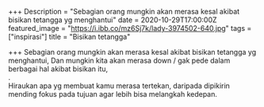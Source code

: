 +++
Description = "Sebagian orang mungkin akan merasa kesal akibat bisikan tetangga yg menghantui"
date = 2020-10-29T17:00:00Z
featured_image = "https://i.ibb.co/mz6Sj7k/lady-3974502-640.jpg"
tags = ["inspirasi"]
title = "Bisikan tetangga"

+++
Sebagian orang mungkin akan merasa kesal akibat bisikan tetangga yg menghantui, Dan mungkin kita akan merasa down / gak pede dalam berbagai hal akibat bisikan itu,  
.  
Hiraukan apa yg membuat kamu merasa tertekan, daripada dipikirin mending fokus pada tujuan agar lebih bisa melangkah kedepan.